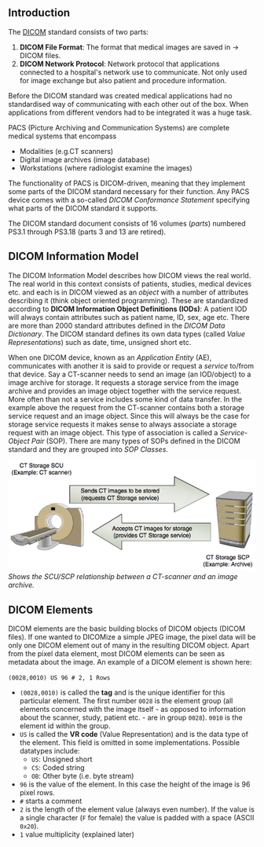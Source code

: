## Introduction
The [DICOM](http://dicom.nema.org/standard.html) standard consists of two parts:
  1. **DICOM File Format**: The format that medical images are saved in -> DICOM files.
  2. **DICOM Network Protocol**:  Network protocol that applications connected to a hospital's network use to communicate. Not only used for image exchange but also patient and procedure information.

Before the DICOM standard was created medical applications had no standardised way of communicating with each other out of the box. When applications from different vendors had to be integrated it was a huge task.

PACS (Picture Archiving and Communication Systems) are complete medical systems that encompass
- Modalities (e.g.CT scanners)
- Digital image archives (image database)
- Workstations (where radiologist examine the images)

The functionality of PACS is DICOM-driven, meaning that they implement some parts of the DICOM standard necessary for their function. Any PACS device comes with a so-called *DICOM Conformance Statement* specifying what parts of the DICOM standard it supports.

The DICOM standard document consists of 16 volumes (*parts*) numbered PS3.1 through PS3.18 (parts 3 and 13 are retired).

## DICOM Information Model
The DICOM Information Model describes how DICOM views the real world. The real world in this context consists of patients, studies, medical devices etc. and each is in DICOM viewed as an *object* with a number of attributes describing it (think object oriented programming). These are standardized according to **DICOM Information Object Definitions (IODs)**: A patient IOD will always contain attributes such as patient name, ID, sex, age etc.
There are more than 2000 standard attributes defined in the *DICOM Data Dictionary*. The DICOM standard defines its own data types (called *Value Representations*) such as date, time, unsigned short etc.

When one DICOM device, known as an *Application Entity* (AE), communicates with another it is said to provide or request a *service* to/from that device. Say a CT-scanner needs to send an image (an IOD/object) to a image archive for storage. It requests a storage service from the image archive and provides an image object together with the service request.
More often than not a service includes some kind of data transfer. In the example above the request from the CT-scanner contains both a storage service request and an image object. Since this will always be the case for storage service requests it makes sense to always associate a storage request with an image object. This type of association is called a *Service-Object Pair* (SOP). There are many types of SOPs defined in the DICOM standard and they are grouped into *SOP Classes*.

![](/img/SCU_SCP_relationship.png)
*Shows the SCU/SCP relationship between a CT-scanner and an image archive.*

## DICOM Elements
DICOM elements are the basic building blocks of DICOM objects (DICOM files). If one wanted to DICOMize a simple JPEG image, the pixel data will be only one DICOM element out of many in the resulting DICOM object. Apart from the pixel data element, most DICOM elements can be seen as metadata about the image. An example of a DICOM element is shown here:

`(0028,0010) US 96 # 2, 1 Rows`

- `(0028,0010)` is called the **tag** and is the unique identifier for this particular element. The first number `0028` is the element group (all elements concerned with the image itself - as opposed to information about the scanner, study, patient etc. - are in group `0028`). `0010` is the element id within the group.
- `US` is called the **VR code** (Value Representation) and is the data type of the element. This field is omitted in some implementations. Possible datatypes include:
    - `US`: Unsigned short
    - `CS`: Coded string
    - `OB`: Other byte (i.e. byte stream)
- `96` is the value of the element. In this case the height of the image is 96 pixel rows.
- `#` starts a comment
- `2` is the length of the element value (always even number). If the value is a single character (`F` for female) the value is padded with a space (ASCII `0x20`).
- `1` value multiplicity (explained later)

